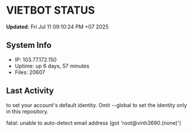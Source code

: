 # VIETBOT STATUS
**Updated**: Fri Jul 11 09:10:24 PM +07 2025

## System Info
- IP: 103.77.172.150
- Uptime: up 6 days, 57 minutes
- Files: 20607

## Last Activity

to set your account's default identity.
Omit --global to set the identity only in this repository.

fatal: unable to auto-detect email address (got 'root@vinh3690.(none)')
